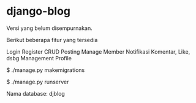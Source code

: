 # django-blog

Versi yang belum disempurnakan.

Berikut beberapa fitur yang tersedia

Login
Register
CRUD Posting
Manage Member
Notifikasi
Komentar, Like, dsbg
Management Profile

$ ./manage.py makemigrations

$ ./manage.py runserver


Nama database: djblog
